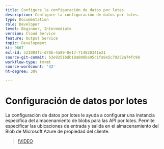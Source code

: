 ```yaml
---
title: Configure la configuración de datos por lotes.
description: Configure la configuración de datos por lotes.
type: Documentation
role: Developer
level: Beginner, Intermediate
version: Cloud Service
feature: Output Service
topic: Development
kt: 9667
exl-id: 521084fc-d70b-4a89-8e17-714820341e21
source-git-commit: b3e9251bdb18a008be95c1fa9e5c79252a74fc98
workflow-type: tm+mt
source-wordcount: '42'
ht-degree: 38%

---
```


# Configuración de datos por lotes

La configuración de datos por lotes le ayuda a configurar una instancia específica del almacenamiento de blobs para las API por lotes. Permite especificar las ubicaciones de entrada y salida en el almacenamiento del Blob de Microsoft Azure de propiedad del cliente.

>[!VIDEO](https://video.tv.adobe.com/v/340128?quality=12&learn=on)
